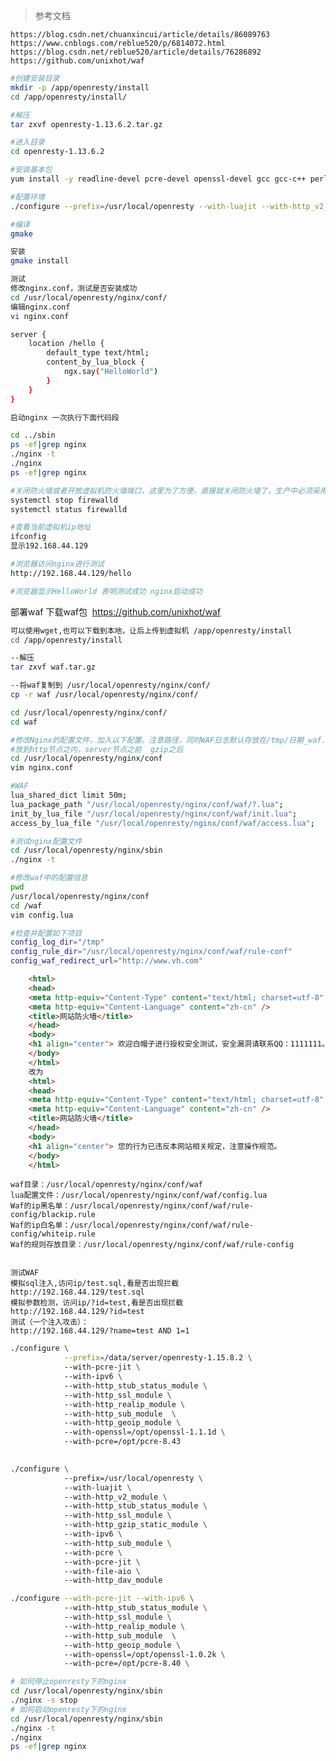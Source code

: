 > 参考文档

 	https://blog.csdn.net/chuanxincui/article/details/86089763
 	https://www.cnblogs.com/reblue520/p/6814072.html
 	https://blog.csdn.net/reblue520/article/details/76286892
 	https://github.com/unixhot/waf

```bash
#创建安装目录
mkdir -p /app/openresty/install
cd /app/openresty/install/

#解压
tar zxvf openresty-1.13.6.2.tar.gz

#进入目录
cd openresty-1.13.6.2

#安装基本包
yum install -y readline-devel pcre-devel openssl-devel gcc gcc-c++ perl.x86_64

#配置环境
./configure --prefix=/usr/local/openresty --with-luajit --with-http_v2_module --with-http_stub_status_module --with-http_ssl_module --with-http_gzip_static_module --with-ipv6 --with-http_sub_module --with-pcre --with-pcre-jit --with-file-aio --with-http_dav_module

#编译 
gmake

安装
gmake install

测试
修改nginx.conf，测试是否安装成功
cd /usr/local/openresty/nginx/conf/
编辑nginx.conf
vi nginx.conf

server {
	location /hello {
		default_type text/html;
		content_by_lua_block {
			ngx.say("HelloWorld")
		}
	}
}

启动nginx 一次执行下面代码段

cd ../sbin
ps -ef|grep nginx
./nginx -t
./nginx 
ps -ef|grep nginx

#关闭防火墙或者开放虚拟机防火墙端口，这里为了方便，直接就关闭防火墙了，生产中必须采用开放防火墙端口的方式
systemctl stop firewalld
systemctl status firewalld

#查看当前虚拟机ip地址
ifconfig
显示192.168.44.129

#浏览器访问nginx进行测试
http://192.168.44.129/hello

#浏览器显示HelloWorld 表明测试成功 nginx启动成功
```

部署waf
下载waf包  https://github.com/unixhot/waf
	

```bash
可以使用wget,也可以下载到本地，让后上传到虚拟机 /app/openresty/install
cd /app/openresty/install

--解压
tar zxvf waf.tar.gz

--将waf复制到 /usr/local/openresty/nginx/conf/
cp -r waf /usr/local/openresty/nginx/conf/

cd /usr/local/openresty/nginx/conf/
cd waf
```


```bash
#修改Nginx的配置文件，加入以下配置。注意路径，同时WAF日志默认存放在/tmp/日期_waf.log
#放到http节点之内，server节点之前  gzip之后
cd /usr/local/openresty/nginx/conf
vim nginx.conf

#WAF
lua_shared_dict limit 50m;
lua_package_path "/usr/local/openresty/nginx/conf/waf/?.lua";
init_by_lua_file "/usr/local/openresty/nginx/conf/waf/init.lua";
access_by_lua_file "/usr/local/openresty/nginx/conf/waf/access.lua";

#测试nginx配置文件
cd /usr/local/openresty/nginx/sbin
./nginx -t

#修改waf中的配置信息
pwd
/usr/local/openresty/nginx/conf
cd /waf
vim config.lua

#检查并配置如下项目
config_log_dir="/tmp"
config_rule_dir="/usr/local/openresty/nginx/conf/waf/rule-conf"
config_waf_redirect_url="http://www.vh.com"
```

```html
	<html>
	<head>
	<meta http-equiv="Content-Type" content="text/html; charset=utf-8" />
	<meta http-equiv="Content-Language" content="zh-cn" />
	<title>网站防火墙</title>
	</head>
	<body>
	<h1 align="center"> 欢迎白帽子进行授权安全测试，安全漏洞请联系QQ：1111111。
	</body>
	</html>
	改为
	<html>
	<head>
	<meta http-equiv="Content-Type" content="text/html; charset=utf-8" />
	<meta http-equiv="Content-Language" content="zh-cn" />
	<title>网站防火墙</title>
	</head>
	<body>
	<h1 align="center"> 您的行为已违反本网站相关规定，注意操作规范。
	</body>
	</html>
```


	waf目录：/usr/local/openresty/nginx/conf/waf
	lua配置文件：/usr/local/openresty/nginx/conf/waf/config.lua
	Waf的ip黑名单：/usr/local/openresty/nginx/conf/waf/rule-config/blackip.rule
	Waf的ip白名单：/usr/local/openresty/nginx/conf/waf/rule-config/whiteip.rule
	Waf的规则存放目录：/usr/local/openresty/nginx/conf/waf/rule-config


	测试WAF
	模拟sql注入,访问ip/test.sql,看是否出现拦截
	http://192.168.44.129/test.sql
	模拟参数检测，访问ip/?id=test,看是否出现拦截
	http://192.168.44.129/?id=test
	测试（一个注入攻击）：
	http://192.168.44.129/?name=test AND 1=1

```bash
./configure \
            --prefix=/data/server/openresty-1.15.8.2 \ 
			--with-pcre-jit \ 
			--with-ipv6 \  
            --with-http_stub_status_module \  
            --with-http_ssl_module \  
            --with-http_realip_module \  
            --with-http_sub_module  \  
            --with-http_geoip_module \  
            --with-openssl=/opt/openssl-1.1.1d \ 
            --with-pcre=/opt/pcre-8.43
	
```
```bash
./configure \ 
			--prefix=/usr/local/openresty \  
			--with-luajit \ 
			--with-http_v2_module \ 
			--with-http_stub_status_module \ 
			--with-http_ssl_module \ 
			--with-http_gzip_static_module \ 
			--with-ipv6 \ 
			--with-http_sub_module \ 
			--with-pcre \ 
			--with-pcre-jit \ 
			--with-file-aio \ 
			--with-http_dav_module

./configure --with-pcre-jit --with-ipv6 \  
            --with-http_stub_status_module \  
            --with-http_ssl_module \  
            --with-http_realip_module \  
            --with-http_sub_module  \  
            --with-http_geoip_module \  
            --with-openssl=/opt/openssl-1.0.2k \ 
            --with-pcre=/opt/pcre-8.40 \
```

```bash
# 如何停止openresty下的nginx
cd /usr/local/openresty/nginx/sbin
./nginx -s stop
# 如何启动openresty下的nginx
cd /usr/local/openresty/nginx/sbin
./nginx -t
./nginx 
ps -ef|grep nginx
```